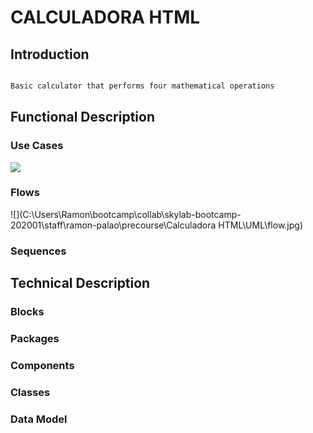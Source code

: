 # CALCULADORA HTML

## Introduction

```sh

Basic calculator that performs four mathematical operations

```

## Functional Description

### Use Cases

![](C:\Users\Ramon\Pictures\UML\use-cases.jpg)

### Flows

![](C:\Users\Ramon\bootcamp\collab\skylab-bootcamp-202001\staff\ramon-palao\precourse\Calculadora HTML\UML\flow.jpg)

### Sequences

## Technical Description

### Blocks

### Packages

### Components

### Classes

### Data Model
